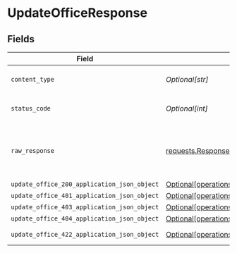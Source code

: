 # UpdateOfficeResponse


## Fields

| Field                                                                                                                | Type                                                                                                                 | Required                                                                                                             | Description                                                                                                          |
| -------------------------------------------------------------------------------------------------------------------- | -------------------------------------------------------------------------------------------------------------------- | -------------------------------------------------------------------------------------------------------------------- | -------------------------------------------------------------------------------------------------------------------- |
| `content_type`                                                                                                       | *Optional[str]*                                                                                                      | :heavy_check_mark:                                                                                                   | HTTP response content type for this operation                                                                        |
| `status_code`                                                                                                        | *Optional[int]*                                                                                                      | :heavy_check_mark:                                                                                                   | HTTP response status code for this operation                                                                         |
| `raw_response`                                                                                                       | [requests.Response](https://requests.readthedocs.io/en/latest/api/#requests.Response)                                | :heavy_minus_sign:                                                                                                   | Raw HTTP response; suitable for custom response parsing                                                              |
| `update_office_200_application_json_object`                                                                          | [Optional[operations.UpdateOffice200ApplicationJSON]](undefined/models/operations/updateoffice200applicationjson.md) | :heavy_minus_sign:                                                                                                   | OK                                                                                                                   |
| `update_office_401_application_json_object`                                                                          | [Optional[operations.UpdateOffice401ApplicationJSON]](undefined/models/operations/updateoffice401applicationjson.md) | :heavy_minus_sign:                                                                                                   | Unauthenticated                                                                                                      |
| `update_office_403_application_json_object`                                                                          | [Optional[operations.UpdateOffice403ApplicationJSON]](undefined/models/operations/updateoffice403applicationjson.md) | :heavy_minus_sign:                                                                                                   | Forbidden                                                                                                            |
| `update_office_404_application_json_object`                                                                          | [Optional[operations.UpdateOffice404ApplicationJSON]](undefined/models/operations/updateoffice404applicationjson.md) | :heavy_minus_sign:                                                                                                   | Not Found                                                                                                            |
| `update_office_422_application_json_object`                                                                          | [Optional[operations.UpdateOffice422ApplicationJSON]](undefined/models/operations/updateoffice422applicationjson.md) | :heavy_minus_sign:                                                                                                   | Invalid data posted                                                                                                  |